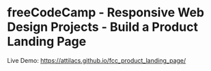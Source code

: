 # freeCodeCamp - Responsive Web Design Projects - Build a Product Landing Page
Live Demo: https://attilacs.github.io/fcc_product_landing_page/